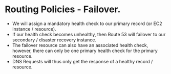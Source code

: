 # **Routing Policies - Failover.**

* We will assign a mandatory health check to our primary record (or EC2 instance / resource).
* If our health check becomes unhealthy, then Route 53 will failover to our secondary / disaster recovery instance.
* The failover resource can also have an associated health check, however, there can only be one primary health check for the primary resource.
* DNS Requests will thus only get the response of a healthy record / resource.